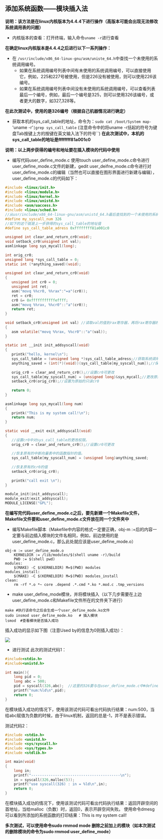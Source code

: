 ## 添加系统函数——模块插入法

**说明：该方法是在linux内核版本为4.4.4下进行操作（高版本可能会出现无法修改系统调用表的问题）**

* 内核版本的查看：打开终端，输入命令`uname -r`进行查看

**在确定linux内核版本是4.4.4之后进行以下一系列操作：**

* 在 `/usr/include/x86_64-linux-gnu/asm/uniste_64.h`中查找一个未使用的系统调用编号。
    * 如果在系统调用编号列表中间有未使用的系统调用编号，可以直接使用它，例如，225和227号被使用，但是226没有被使用，则可以使用226该编号。
    * 如果在系统调用编号列表中间没有未使用的系统调用编号，可以查看列表最后一个编号，例如，最后一个编号是325，则可以使用326该编号，或者更大的数字，如327,328等。
    
**在此次测试中，使用的是326编号（根据自己机器情况进行确定）**

* 获取本机的sys_call_table的地址，命令为：`sudo cat /boot/System map-`'uname -r'`|grep sys_call_table` (注意命令中的将uname -r括起的符号为键盘Tab按键上方的按键在英文输入法下的符号``)
**在此次测试中，本机的sys_call_table的地址是ffffffff81a001c0**

**说明：以上两步获得的编号和地址要在插入模块的代码中使用**

* 编写代码user_define_mode.c
使用touch user_define_mode.c命令进行user_define_mode.c文件的新建，gedit user_deifne_mode.c命令进行对user_define_mode.c的编辑（当然也可以直接在图形界面进行新建与编辑），user_define_mode.c的代码如下：
```C
#include <linux/init.h>
#include <linux/module.h>
#include <linux/kernel.h>
#include <linux/unistd.h>
#include <asm/uaccess.h>
#include <linux/sched.h>
//从usr/include/x86_64-linux-gnu/asm/unistd_64.h最后查找到的一个未使用的系统调用编号
#define my_syscall_num 326
//如下的这个就是上一步获得的sys_call_table的地址值
#define sys_call_table_adress 0xffffffff81a001c0
        
unsigned int clear_and_return_cr0(void);
void setback_cr0(unsigned int val);
asmlinkage long sys_mycall(long);
        
int orig_cr0;
unsigned long *sys_call_table = 0;
static int (*anything_saved)(void);
        
unsigned int clear_and_return_cr0(void)
{
   unsigned int cr0 = 0;
   unsigned int ret;
   asm("movq %%cr0, %%rax":"=a"(cr0));
   ret = cr0;
   cr0 &= 0xfffffffffffeffff;
   asm("movq %%rax, %%cr0"::"a"(cr0));
   return ret;
}
        
void setback_cr0(unsigned int val) //读取val的值到rax寄存器，再将rax寄存器的值放入cr0中
{
   asm volatile("movq %%rax, %%cr0"::"a"(val));
}
        
static int __init init_addsyscall(void)
{
   printk("hello, kernel\n");
   sys_call_table = (unsigned long *)sys_call_table_adress;//获取系统调用服务首地址
   anything_saved = (int(*)(void))(sys_call_table[my_syscall_num]);//保存原始系统调用的地址
         
   orig_cr0 = clear_and_return_cr0();//设置cr0可更改
   sys_call_table[my_syscall_num] = (unsigned long)&sys_mycall;//更改原始的系统调用服务地址  
   setback_cr0(orig_cr0);//设置为原始的只读cr0
        
   return 0;
}
        
asmlinkage long sys_mycall(long num)
{
   printk("This is my system call!\n");
   return num;
}
        
static void __exit exit_addsyscall(void)
{
   //设置cr0中对sys_call_table的更改权限。
   orig_cr0 = clear_and_return_cr0();//设置cr0可更改
        
   //恢复原有的中断向量表中的函数指针的值。
   sys_call_table[my_syscall_num] = (unsigned long)anything_saved;
         
   //恢复原有的cr0的值
   setback_cr0(orig_cr0);
        
   printk("call exit \n");
}
        
module_init(init_addsyscall);
module_exit(exit_addsyscall);
MODULE_LICENSE("GPL");
```
**在编写完代码user_define_mode.c之后，要先新建一个Makefile文件，Makefile文件要和user_define_mode.c文件放在同一个文件夹中**

* 编写Makefile脚本（Makefile中内容的格式一定要正确，obj-m :=后的内容一定要与前边插入模块的文件名相同，例如，前边使用的是user_define_mode.c，那么此处就应该是user_define_mode.o）

```shell
obj-m := user_define_mode.o
	KERNELDIR := /lib/modules/$(shell uname -r)/build
	PWD := $(shell pwd)
modules: 
	$(MAKE) -C $(KERNELDIR) M=$(PWD) modules
modules_install: 
	$(MAKE) -C $(KERNELDIR) M=$(PWD) modules_install
clean: 
	rm -rf *.o *~ core .depend .*.cmd *.ko *.mod.c .tmp_versions
```
* make user_define_mode模块，并将模块插入（以下几步需要在上边user_define_mode.c和Makefile文件所在的文件夹下进行）

```shell
make #执行该命令之后会生成一个user_define_mode.ko文件
sudo insmod user_define_mode.ko   # 插入模块
lsmod  #查看模块是否插入成功
```
插入成功的显示如下图（注意Used by的信息为0则插入成功）：


![](https://github.com/GraphXLab/Documentation/blob/master/image/is_insmod.jpg)



* 进行测试
此次的测试代码1：

```C
#include<stdio.h>
#include<unistd.h>
    
int main(){
    long pid = 0;
    long abc = 500;   
    pid = syscall(326,abc);  //这里的326要与在user_define_mode.c中#define my_syscall_num的编号一致
    printf("num:%ld\n",pid);
    return 0;
}
```
        
在模块插入成功的情况下，使用该测试代码可看出代码执行结果：num:500，当给abc赋值为负数的时候，由于linux机制，返回的总是-1，并不是表示错误。

测试代码2：

```C
#include <stdio.h>
#include <unistd.h>
#include <sys/syscall.h>
#include <sys/types.h>
#include <stdlib.h>

int main(void)
{
    long in;
    printf("-----------------------------------------\n");
    in = syscall(326,malloc(5));
    printf("use syscall(326) : in = %ld\n",in);
    return 0;
}

```
在模块插入成功的情况下，使用该测试代码可看出代码执行结果：返回开辟空间的首地址，当给malloc（负数）时，返回0，表示开辟空间失败。
使用命令dmesg可以看到所添加的系统函数的打印结果：This is my system call!

**多次测试，可以使用命令sudo rmmod mode 删除之前加上的模块（如本次测试的删除模块的命令为sudo rmmod user_define_mode）**
